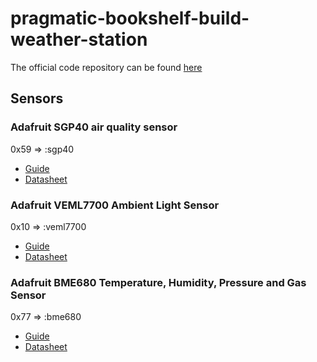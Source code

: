 # pragmatic-bookshelf-build-weather-station

The official code repository can be found [here](https://github.com/akoutmos/nerves_weather_station)

## Sensors


### Adafruit SGP40 air quality sensor

0x59 => :sgp40

* [Guide](https://learn.adafruit.com/adafruit-sgp40/overview)
* [Datasheet](https://cdn-learn.adafruit.com/assets/assets/000/097/511/original/Sensirion_Gas-Sensors_SGP40_Datasheet.pdf?1607381770)

### Adafruit VEML7700 Ambient Light Sensor

0x10 => :veml7700

* [Guide](https://learn.adafruit.com/adafruit-veml7700)
* [Datasheet](https://www.vishay.com/docs/84286/veml7700.pdf)

### Adafruit BME680 Temperature, Humidity, Pressure and Gas Sensor

0x77 => :bme680

* [Guide](https://learn.adafruit.com/adafruit-bme680-humidity-temperature-barometic-pressure-voc-gas)
* [Datasheet](https://cdn-shop.adafruit.com/product-files/3660/BME680.pdf)

